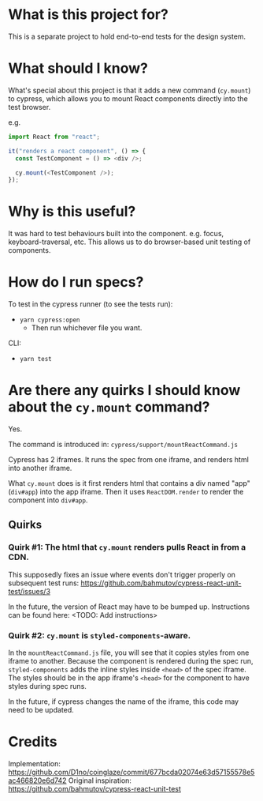 # What is this project for?

This is a separate project to hold end-to-end tests for the design system.

# What should I know?

What's special about this project is that it adds a new command (`cy.mount`) to cypress, which allows you to mount React components directly into the test browser.

e.g.

```js
import React from "react";

it("renders a react component", () => {
  const TestComponent = () => <div />;

  cy.mount(<TestComponent />);
});
```

# Why is this useful?

It was hard to test behaviours built into the component. e.g. focus, keyboard-traversal, etc.
This allows us to do browser-based unit testing of components.

# How do I run specs?

To test in the cypress runner (to see the tests run):
- `yarn cypress:open`
  - Then run whichever file you want.

CLI:
- `yarn test`

# Are there any quirks I should know about the `cy.mount` command?

Yes.

The command is introduced in: `cypress/support/mountReactCommand.js`

Cypress has 2 iframes.
It runs the spec from one iframe, and renders html into another iframe.

What `cy.mount` does is it first renders html that contains a div named "app" (`div#app`) into the app iframe.
Then it uses `ReactDOM.render` to render the component into `div#app`.

## Quirks

### Quirk #1: The html that `cy.mount` renders pulls React in from a CDN.

This supposedly fixes an issue where events don't trigger properly on subsequent test runs:
https://github.com/bahmutov/cypress-react-unit-test/issues/3

In the future, the version of React may have to be bumped up.
Instructions can be found here: <TODO: Add instructions>

### Quirk #2: `cy.mount` is `styled-components`-aware.

In the `mountReactCommand.js` file, you will see that it copies styles from one iframe to another.
Because the component is rendered during the spec run, `styled-components` adds the inline styles inside `<head>` of the
spec iframe. The styles should be in the app iframe's `<head>` for the component to have styles during spec runs.

In the future, if cypress changes the name of the iframe, this code may need to be updated.

# Credits

Implementation: https://github.com/D1no/coinglaze/commit/677bcda02074e63d57155578e5ac466820e6d742
Original inspiration: https://github.com/bahmutov/cypress-react-unit-test